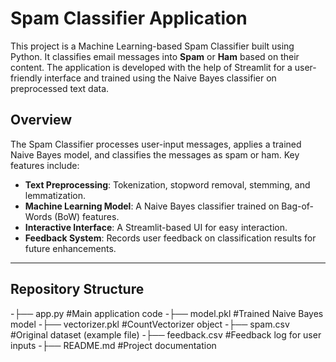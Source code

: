 # Spam Classifier Application

This project is a Machine Learning-based Spam Classifier built using Python. It classifies email messages into **Spam** or **Ham** based on their content. The application is developed with the help of Streamlit for a user-friendly interface and trained using the Naive Bayes classifier on preprocessed text data.


## Overview

The Spam Classifier processes user-input messages, applies a trained Naive Bayes model, and classifies the messages as spam or ham. Key features include:
- **Text Preprocessing**: Tokenization, stopword removal, stemming, and lemmatization.
- **Machine Learning Model**: A Naive Bayes classifier trained on Bag-of-Words (BoW) features.
- **Interactive Interface**: A Streamlit-based UI for easy interaction.
- **Feedback System**: Records user feedback on classification results for future enhancements.

---

## Repository Structure
-├── app.py                  #Main application code
-├── model.pkl               #Trained Naive Bayes model
-├── vectorizer.pkl          #CountVectorizer object
-├── spam.csv                #Original dataset (example file)
-├── feedback.csv            #Feedback log for user inputs
-├── README.md               #Project documentation


